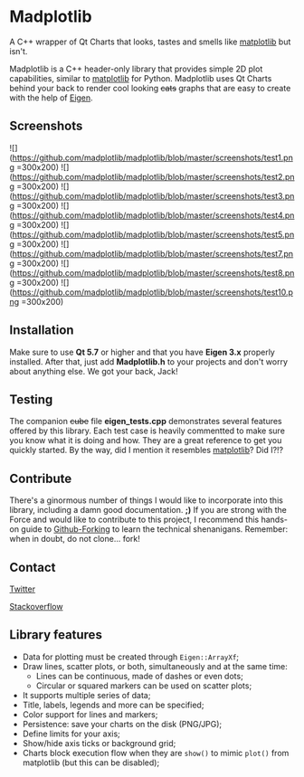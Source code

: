Madplotlib
==========

A C++ wrapper of Qt Charts that looks, tastes and smells like [matplotlib](https://github.com/matplotlib/matplotlib) but isn't.

Madplotlib is a C++ header-only library that provides simple 2D plot capabilities, similar to [matplotlib](https://github.com/matplotlib/matplotlib) for Python. Madplotlib uses Qt Charts behind your back to render cool looking ~~cats~~ graphs that are easy to create with the help of [Eigen](eigen.tuxfamily.org).

Screenshots
-----------

![](https://github.com/madplotlib/madplotlib/blob/master/screenshots/test1.png =300x200) ![](https://github.com/madplotlib/madplotlib/blob/master/screenshots/test2.png =300x200)
![](https://github.com/madplotlib/madplotlib/blob/master/screenshots/test3.png =300x200) ![](https://github.com/madplotlib/madplotlib/blob/master/screenshots/test4.png =300x200)
![](https://github.com/madplotlib/madplotlib/blob/master/screenshots/test5.png =300x200) ![](https://github.com/madplotlib/madplotlib/blob/master/screenshots/test7.png =300x200)
![](https://github.com/madplotlib/madplotlib/blob/master/screenshots/test8.png =300x200) ![](https://github.com/madplotlib/madplotlib/blob/master/screenshots/test10.png =300x200)

Installation
------------
Make sure to use **Qt 5.7** or higher and that you have **Eigen 3.x** properly installed. 
After that, just add **Madplotlib.h** to your projects and don't worry about anything else. 
We got your back, Jack!

Testing
-------
The companion ~~cube~~ file **eigen_tests.cpp** demonstrates several features offered by this library.
Each test case is heavily commentted to make sure you know what it is doing and how. They are a great reference to get you quickly started. By the way, did I mention it resembles [matplotlib](https://github.com/matplotlib/matplotlib)? Did I?!?

Contribute
----------
There's a ginormous number of things I would like to incorporate into this library, including a damn good documentation. **;)** If you are strong with the Force and would like to contribute to this project, I recommend this hands-on guide to [Github-Forking](https://gist.github.com/Chaser324/ce0505fbed06b947d962) to learn the technical shenanigans.
Remember: when in doubt, do not clone... fork!

Contact
-------
[Twitter](http://twitter.com/karlphillip) 

[Stackoverflow](http://stackoverflow.com/users/176769/karlphillip)

Library features
----------------
* Data for plotting must be created through `Eigen::ArrayXf`;
* Draw lines, scatter plots, or both, simultaneously and at the same time:
  * Lines can be continuous, made of dashes or even dots;
  * Circular or squared markers can be used on scatter plots;
* It supports multiple series of data;
* Title, labels, legends and more can be specified;
* Color support for lines and markers;
* Persistence: save your charts on the disk (PNG/JPG);
* Define limits for your axis;
* Show/hide axis ticks or background grid;
* Charts block execution flow when they are `show()` to mimic `plot()` from matplotlib (but this can be disabled);
 